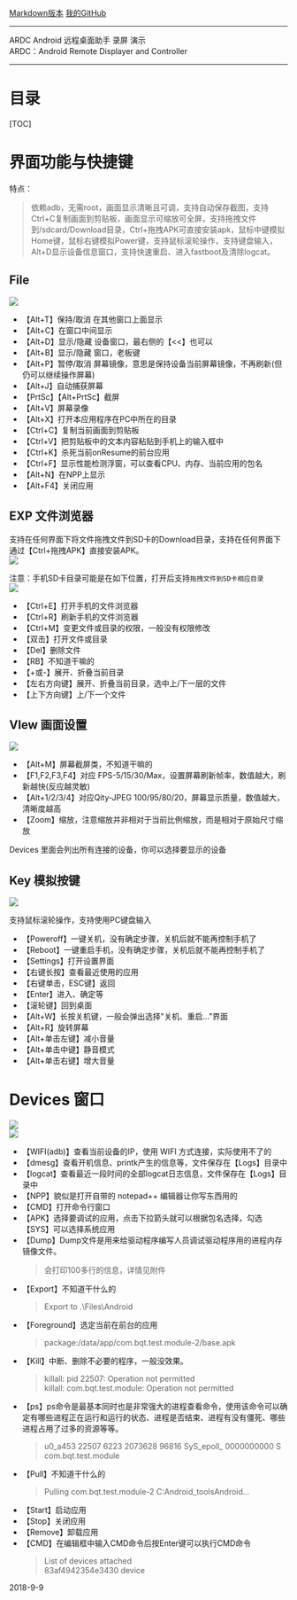 [Markdown版本](https://github.com/baiqiantao/MyAndroidBlogs)
[我的GitHub](https://github.com/baiqiantao)


---------------


ARDC Android 远程桌面助手 录屏 演示  
ARDC：Android Remote Displayer and Controller
***
目录
===
[TOC]


# 界面功能与快捷键
特点：  
> 依赖adb，无需root，画面显示清晰且可调，支持自动保存截图，支持Ctrl+C复制画面到剪贴板，画面显示可缩放可全屏，支持拖拽文件到/sdcard/Download目录，Ctrl+拖拽APK可直接安装apk，鼠标中键模拟Home键，鼠标右键模拟Power键，支持鼠标滚轮操作，支持键盘输入，Alt+D显示设备信息窗口，支持快速重启、进入fastboot及清除logcat。


## File
![](http://pfpk8ixun.bkt.clouddn.com/markdown-img-paste-20181001163229244.png)  


- 【Alt+T】保持/取消 在其他窗口上面显示
- 【Alt+C】在窗口中间显示
- 【Alt+D】显示/隐藏 设备窗口，最右侧的【<<】也可以
- 【Alt+B】显示/隐藏 窗口，老板键
- 【Alt+P】暂停/取消 屏幕镜像，意思是保持设备当前屏幕镜像，不再刷新(但仍可以继续操作屏幕)
- 【Alt+J】自动捕获屏幕
- 【PrtSc】【Alt+PrtSc】截屏
- 【Alt+V】屏幕录像
- 【Alt+X】打开本应用程序在PC中所在的目录
- 【Ctrl+C】复制当前画面到剪贴板
- 【Ctrl+V】把剪贴板中的文本内容粘贴到手机上的输入框中
- 【Ctrl+K】杀死当前onResume的前台应用
- 【Ctrl+F】显示性能检测浮窗，可以查看CPU、内存、当前应用的包名
- 【Alt+N】在NPP上显示
- 【Alt+F4】关闭应用


## EXP 文件浏览器
支持在任何界面下将文件拖拽文件到SD卡的Download目录，支持在任何界面下通过【Ctrl+拖拽APK】直接安装APK。  
![](http://pfpk8ixun.bkt.clouddn.com/markdown-img-paste-2018100116331555.png)


注意：手机SD卡目录可能是在如下位置，打开后支持`拖拽文件到SD卡相应目录`  
![](http://pfpk8ixun.bkt.clouddn.com/markdown-img-paste-20181001163336428.png)


- 【Ctrl+E】打开手机的文件浏览器
- 【Ctrl+R】刷新手机的文件浏览器
- 【Ctrl+M】变更文件或目录的权限，一般没有权限修改
- 【双击】打开文件或目录
- 【Del】删除文件
- 【RB】不知道干嘛的
- 【+或-】展开、折叠当前目录
- 【左右方向键】展开、折叠当前目录，选中上/下一层的文件
- 【上下方向键】上/下一个文件


## VIew 画面设置
![](http://pfpk8ixun.bkt.clouddn.com/markdown-img-paste-20181001163426198.png)  


- 【Alt+M】屏幕截屏类，不知道干嘛的
- 【F1,F2,F3,F4】对应 FPS-5/15/30/Max，设置屏幕刷新帧率，数值越大，刷新越快(反应越灵敏)
- 【Alt+1/2/3/4】对应Qity-JPEG 100/95/80/20，屏幕显示质量，数值越大，清晰度越高
- 【Zoom】缩放，注意缩放并非相对于当前比例缩放，而是相对于原始尺寸缩放


Devices 里面会列出所有连接的设备，你可以选择要显示的设备


## Key 模拟按键
![](http://pfpk8ixun.bkt.clouddn.com/markdown-img-paste-20181001163522328.png)  


支持鼠标滚轮操作，支持使用PC键盘输入
- 【Poweroff】一键关机，没有确定步骤，关机后就不能再控制手机了
- 【Reboot】一键重启手机，没有确定步骤，关机后就不能再控制手机了
- 【Settings】打开设置界面
- 【右键长按】查看最近使用的应用
- 【右键单击，ESC键】返回
- 【Enter】进入、确定等
- 【滚轮键】回到桌面
- 【Alt+W】长按关机键，一般会弹出选择"关机、重启..."界面
- 【Alt+R】旋转屏幕
- 【Alt+单击左键】减小音量
- 【Alt+单击中键】静音模式
- 【Alt+单击右键】增大音量


# Devices 窗口
![](http://pfpk8ixun.bkt.clouddn.com/markdown-img-paste-20181001163550522.png)  
![](http://pfpk8ixun.bkt.clouddn.com/markdown-img-paste-20181001163814442.png)  


- 【WIFI(adb)】查看当前设备的IP，使用 WIFI 方式连接，实际使用不了的
- 【dmesg】查看开机信息、printk产生的信息等，文件保存在【Logs】目录中
- 【logcat】查看最近一段时间的全部logcat日志信息，文件保存在【Logs】目录中  
- 【NPP】貌似是打开自带的 notepad++ 编辑器让你写东西用的
- 【CMD】打开命令行窗口  
- 【APK】选择要调试的应用，点击下拉箭头就可以根据包名选择，勾选【SYS】可以选择系统应用
- 【Dump】Dump文件是用来给驱动程序编写人员调试驱动程序用的进程内存镜像文件。
    > 会打印100多行的信息，详情见附件
- 【Export】不知道干什么的
    > Export to .\Files\Android
- 【Foreground】选定当前在前台的应用
    > package:/data/app/com.bqt.test.module-2/base.apk
- 【Kill】中断、删除不必要的程序，一般没效果。
    > killall: pid 22507: Operation not permitted  
    > killall: com.bqt.test.module: Operation not permitted
- 【ps】ps命令是最基本同时也是非常强大的进程查看命令，使用该命令可以确定有哪些进程正在运行和运行的状态、进程是否结束、进程有没有僵死、哪些进程占用了过多的资源等等。
    > u0_a453   22507 6223  2073628 96816 SyS_epoll_ 0000000000 S com.bqt.test.module
- 【Pull】不知道干什么的
    > Pulling com.bqt.test.module-2 C:Android_toolsAndroid...
- 【Start】启动应用
- 【Stop】关闭应用
- 【Remove】卸载应用
- 【CMD】在编辑框中输入CMD命令后按Enter键可以执行CMD命令
    > List of devices attached  
    > 83af4942354e3430    device


2018-9-9